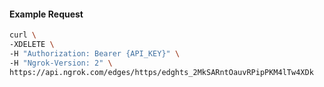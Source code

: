 
#### Example Request
```bash
curl \
-XDELETE \
-H "Authorization: Bearer {API_KEY}" \
-H "Ngrok-Version: 2" \
https://api.ngrok.com/edges/https/edghts_2MkSARntOauvRPipPKM4lTw4XDk

